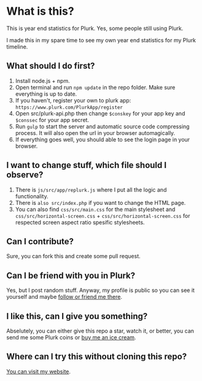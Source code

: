 # What is this?

This is year end statistics for Plurk. Yes, some people still using Plurk.

I made this in my spare time to see my own year end statistics for my Plurk timeline.

## What should I do first?

1. Install node.js + npm.
2. Open terminal and run `npm update` in the repo folder. Make sure everything is up to date.
3. If you haven't, register your own to plurk app: `https://www.plurk.com/PlurkApp/register`
4. Open src/plurk-api.php then change `$conskey` for your app key and  `$conssec` for your app secret.
5. Run `gulp` to start the server and automatic source code compressing process. It will also open the url in your browser automagically.
6. If everything goes well, you should able to see the login page in your browser.

## I want to change stuff, which file should I observe?

1. There is `js/src/app/replurk.js` where I put all the logic and functionality.
2. There is `also src/index.php` if you want to change the HTML page.
3. You can also find `css/src/main.css` for the main stylesheet and `css/src/horizontal-screen.css` + `css/src/horizontal-screen.css` for respected screen aspect ratio spesific stylesheets.

## Can I contribute?

Sure, you can fork this and create some pull request.

## Can I be friend with you in Plurk?

Yes, but I post random stuff. Anyway, my profile is public so you can see it yourself and maybe [follow or friend me there](https://plurk.com/dwan).

## I like this, can I give you something?

Abselutely, you can either give this repo a star, watch it, or better, you can send me some Plurk coins or [buy me an ice cream](https://buymeacoffee.com/dwaan).

## Where can I try this without cloning this repo?

[You can visit my website](https://dwaan.com/replurk2020).
